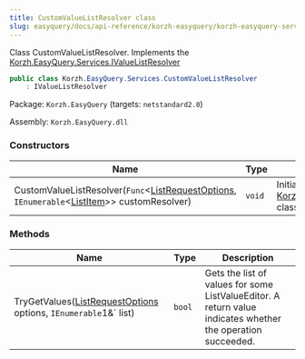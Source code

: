 ```yaml
---
title: CustomValueListResolver class
slug: easyquery/docs/api-reference/korzh-easyquery/korzh-easyquery-services-namespace/customvaluelistresolver-class
---
```



Class CustomValueListResolver.  Implements the [Korzh.EasyQuery.Services.IValueListResolver](/api-reference/korzh-easyquery/korzh-easyquery-services-namespace/ivaluelistresolver-interface)
```csharp
public class Korzh.EasyQuery.Services.CustomValueListResolver
    : IValueListResolver

```
Package: `Korzh.EasyQuery` (targets: `netstandard2.0`)

Assembly: `Korzh.EasyQuery.dll`

### Constructors

| Name | Type | Description | 
| --- | --- | --- | 
| CustomValueListResolver(`Func`&lt;[ListRequestOptions](/api-reference/korzh-easyquery/korzh-easyquery-services-namespace/listrequestoptions-class), `IEnumerable`&lt;[ListItem](/api-reference/korzh-easyquery/korzh-easyquery-services-namespace/listitem-class)&gt;&gt; customResolver) | `void` | Initializes a new instance of the [Korzh.EasyQuery.Services.CustomValueListResolver](/api-reference/korzh-easyquery/korzh-easyquery-services-namespace/customvaluelistresolver-class) class. | 


### Methods

| Name | Type | Description | 
| --- | --- | --- | 
| TryGetValues([ListRequestOptions](/api-reference/korzh-easyquery/korzh-easyquery-services-namespace/listrequestoptions-class) options, `IEnumerable`1&` list) | `bool` | Gets the list of values for some ListValueEditor.  A return value indicates whether the operation succeeded. |